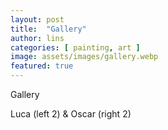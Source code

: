 ```yaml
---
layout: post
title:  "Gallery"
author: lins
categories: [ painting, art ]
image: assets/images/gallery.webp
featured: true
---
```

Gallery

Luca (left 2) & Oscar (right 2)
